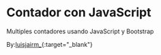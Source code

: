# Contador con JavaScript

Multiples contadores usando JavaScript y Bootstrap

By:[luisjairm_](https://twitter.com/luisjairm_){:target="_blank"}
